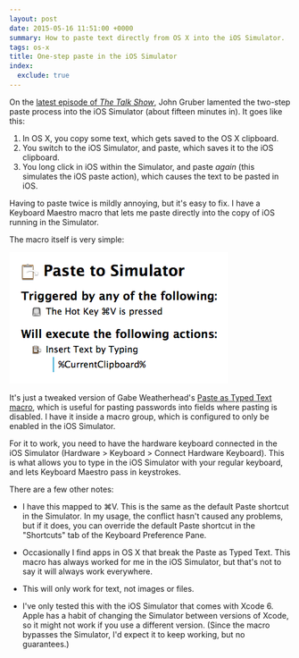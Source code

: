 ```yaml
---
layout: post
date: 2015-05-16 11:51:00 +0000
summary: How to paste text directly from OS X into the iOS Simulator.
tags: os-x
title: One-step paste in the iOS Simulator
index:
  exclude: true
---
```


On the [latest episode of *The Talk Show*][tts], John Gruber lamented the two-step paste process into the iOS Simulator (about fifteen minutes in). It goes like this:

1. In OS X, you copy some text, which gets saved to the OS X clipboard.
2. You switch to the iOS Simulator, and paste, which saves it to the iOS clipboard.
3. You long click in iOS within the Simulator, and paste *again* (this simulates the iOS paste action), which causes the text to be pasted in iOS.

Having to paste twice is mildly annoying, but it's easy to fix. I have a Keyboard Maestro macro that lets me paste directly into the copy of iOS running in the Simulator.

The macro itself is very simple:

![A Keyboard Maestro macro. "Triggered by any of the following: The Hot Key ⌘V is pressed. Will execute the following actions: Insert Text By Typing '%CurrentClipboard%".](/images/2015/simulator.png)

It's just a tweaked version of Gabe Weatherhead's [Paste as Typed Text macro][paste], which is useful for pasting passwords into fields where pasting is disabled. I have it inside a macro group, which is configured to only be enabled in the iOS Simulator.

For it to work, you need to have the hardware keyboard connected in the iOS Simulator (Hardware > Keyboard > Connect Hardware Keyboard). This is what allows you to type in the iOS Simulator with your regular keyboard, and lets Keyboard Maestro pass in keystrokes.

There are a few other notes:

* I have this mapped to ⌘V. This is the same as the default Paste shortcut in the Simulator. In my usage, the conflict hasn't caused any problems, but if it does, you can override the default Paste shortcut in the "Shortcuts" tab of the Keyboard Preference Pane.

* Occasionally I find apps in OS X that break the Paste as Typed Text. This macro has always worked for me in the iOS Simulator, but that's not to say it will always work everywhere.

* This will only work for text, not images or files.

* I've only tested this with the iOS Simulator that comes with Xcode 6. Apple has a habit of changing the Simulator between versions of Xcode, so it might not work if you use a different version. (Since the macro bypasses the Simulator, I'd expect it to keep working, but no guarantees.)

[tts]: http://daringfireball.net/thetalkshow/2015/05/15/ep-119
[paste]: http://www.macdrifter.com/2013/11/paste-as-typed-text.html